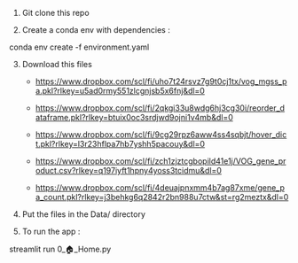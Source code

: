 1. Git clone this repo

2. Create a conda env with dependencies :

conda env create -f environment.yaml

<!-- # For Mgss Analysis : -->


3. Download this files

    - https://www.dropbox.com/scl/fi/uho7t24rsvz7g9t0cj1tx/vog_mgss_pa.pkl?rlkey=u5ad0rmy551zlcgnjsb5x6fnj&dl=0

    - https://www.dropbox.com/scl/fi/2qkgi33u8wdg6hj3cg30i/reorder_dataframe.pkl?rlkey=btuix0oc3srdjwd9ojni1v4mb&dl=0

    - https://www.dropbox.com/scl/fi/9cg29rpz6aww4ss4sqbjt/hover_dict.pkl?rlkey=l3r23hflpa7hb7yshh5pacouy&dl=0

    - https://www.dropbox.com/scl/fi/zch1zjztcgbopild41e1j/VOG_gene_product.csv?rlkey=q197iyft1hpny4yoss3tcidmu&dl=0
    
    - https://www.dropbox.com/scl/fi/4deuajpnxmm4b7ag87xme/gene_pa_count.pkl?rlkey=j3behkg6q2842r2bn988u7ctw&st=rg2meztx&dl=0

4. Put the files in the Data/ directory

5. To run the app : 

streamlit run 0_🏠_Home.py

<!-- # For metabolomic analysis : download this file

1. Download this file
    - https://www.dropbox.com/scl/fi/hoxcb67zuur6b75z7banw/log_norm.pkl?rlkey=p68nhasjr1ccx7rt543vae6st&dl=0

2. Put the file in Data/ directory -->


